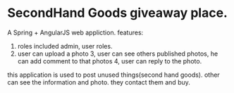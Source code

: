 # SecondHand Goods giveaway place. 

A Spring + AngularJS web appliction.
features:
1. roles included admin, user roles.
2. user can upload a photo
3, user can see others published photos, he can add comment to that photos
4, user can reply to the photo.

this application is used to post unused things(second hand goods). other can see the information and photo. they contact them and buy. 
